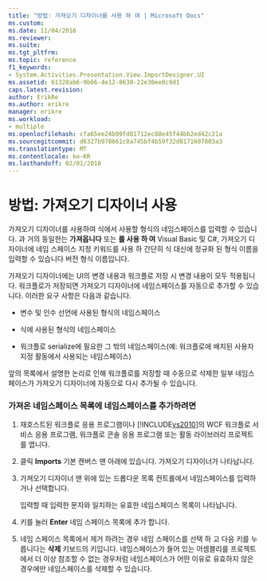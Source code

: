 ```yaml
---
title: "방법: 가져오기 디자이너를 사용 하 여 | Microsoft Docs"
ms.custom: 
ms.date: 11/04/2016
ms.reviewer: 
ms.suite: 
ms.tgt_pltfrm: 
ms.topic: reference
f1_keywords:
- System.Activities.Presentation.View.ImportDesigner.UI
ms.assetid: 61328ab6-9b66-4e12-8630-22e30ee8c9d1
caps.latest.revision: 
author: ErikRe
ms.author: erikre
manager: erikre
ms.workload:
- multiple
ms.openlocfilehash: cfa65ee24b99fd81712ec88e45f44bb2ed42c21a
ms.sourcegitcommit: d6327b978661c0a745bf4b59f32d8171607803a3
ms.translationtype: MT
ms.contentlocale: ko-KR
ms.lasthandoff: 02/01/2018
---
```

# <a name="how-to-use-the-imports-designer"></a>방법: 가져오기 디자이너 사용
가져오기 디자이너를 사용하여 식에서 사용할 형식의 네임스페이스를 입력할 수 있습니다. 과 거의 동일한는 **가져옵니다** 또는 **를 사용 하 여** Visual Basic 및 C#, 가져오기 디자이너에 네임 스페이스 지정 키워드를 사용 하 간단히 식 대신에 정규화 된 형식 이름을 입력할 수 있습니다 버전 형식 이름입니다.  
  
 가져오기 디자이너에는 UI의 변경 내용과 워크플로 저장 시 변경 내용이 모두 적용됩니다. 워크플로가 저장되면 가져오기 디자이너에 네임스페이스를 자동으로 추가할 수 있습니다. 이러한 요구 사항은 다음과 같습니다.  
  
-   변수 및 인수 선언에 사용된 형식의 네임스페이스  
  
-   식에 사용된 형식의 네임스페이스  
  
-   워크플로 serialize에 필요한 그 밖의 네임스페이스(예: 워크플로에 배치된 사용자 지정 활동에서 사용되는 네임스페이스)  
  
 앞의 목록에서 설명한 논리로 인해 워크플로를 저장할 때 수동으로 삭제한 일부 네임스페이스가 가져오기 디자이너에 자동으로 다시 추가될 수 있습니다.  
  
### <a name="to-add-a-namespace-to-the-list-of-imported-namespaces"></a>가져온 네임스페이스 목록에 네임스페이스를 추가하려면  
  
1.  재호스트된 워크플로 응용 프로그램이나 [!INCLUDE[vs2010](../misc/includes/vs2010_md.md)]의 WCF 워크플로 서비스 응용 프로그램, 워크플로 콘솔 응용 프로그램 또는 활동 라이브러리 프로젝트를 엽니다.  
  
2.  클릭 **Imports** 기본 캔버스 맨 아래에 있습니다. 가져오기 디자이너가 나타납니다.  
  
3.  가져오기 디자이너 맨 위에 있는 드롭다운 목록 컨트롤에서 네임스페이스를 입력하거나 선택합니다.  
  
     입력할 때 입력한 문자와 일치하는 유효한 네임스페이스 목록이 나타납니다.  
  
4.  키를 눌러 **Enter** 네임 스페이스 목록에 추가 합니다.  
  
5.  네임 스페이스 목록에서 제거 하려는 경우 네임 스페이스를 선택 하 고 다음 키를 누릅니다는 **삭제** 키보드의 키입니다. 네임스페이스가 들어 있는 어셈블리를 프로젝트에서 더 이상 참조할 수 없는 경우처럼 네임스페이스가 어떤 이유로 유효하지 않은 경우에만 네임스페이스를 삭제할 수 있습니다.